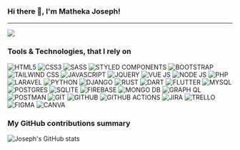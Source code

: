 ### Hi there 👋, I'm Matheka Joseph!

---

![](https://komarev.com/ghpvc/?username=cycosad&color=fb4362)

<h3>Tools & Technologies, that I rely on</h3>
<p>
  <img alt="HTML5" src="https://img.shields.io/badge/HTML5-E34F26.svg?style=for-the-badge&logo=HTML5&logoColor=white" />
  <img alt="CSS3" src="https://img.shields.io/badge/CSS3-1572B6.svg?style=for-the-badge&logo=CSS3&logoColor=white" />
  <img alt="SASS" src="https://img.shields.io/badge/Sass-CC6699.svg?style=for-the-badge&logo=Sass&logoColor=white" />
  <img alt="STYLED COMPONENTS" src="https://img.shields.io/badge/styledcomponents-DB7093.svg?style=for-the-badge&logo=styled-components&logoColor=white" />
  <img alt="BOOTSTRAP" src="https://img.shields.io/badge/Bootstrap-7952B3.svg?style=for-the-badge&logo=Bootstrap&logoColor=white" />
  <img alt="TAILWIND CSS" src="https://img.shields.io/badge/Tailwind%20CSS-06B6D4.svg?style=for-the-badge&logo=Tailwind-CSS&logoColor=white" />
  <img alt="JAVASCRIPT" src="https://img.shields.io/badge/JavaScript-F7DF1E.svg?style=for-the-badge&logo=JavaScript&logoColor=black" />
  <img alt="JQUERY" src="https://img.shields.io/badge/jQuery-0769AD.svg?style=for-the-badge&logo=jQuery&logoColor=white" />
  <img alt="VUE JS" src="https://img.shields.io/badge/Vue.js-4FC08D.svg?style=for-the-badge&logo=vuedotjs&logoColor=white" />
  <img alt="NODE JS" src="https://img.shields.io/badge/Node.js-5FA04E.svg?style=for-the-badge&logo=nodedotjs&logoColor=white" />
  <img alt="PHP" src="https://img.shields.io/badge/PHP-777BB4.svg?style=for-the-badge&logo=PHP&logoColor=white" />
  <img alt="LARAVEL" src="https://img.shields.io/badge/Laravel-FF2D20.svg?style=for-the-badge&logo=Laravel&logoColor=white" />
  <img alt="PYTHON" src="https://img.shields.io/badge/Python-3776AB.svg?style=for-the-badge&logo=Python&logoColor=white" />
  <img alt="DJANGO" src="https://img.shields.io/badge/Django-092E20.svg?style=for-the-badge&logo=Django&logoColor=white" />
  <img alt="RUST" src="https://img.shields.io/badge/Rust-000000.svg?style=for-the-badge&logo=Rust&logoColor=white" />
  <img alt="DART" src="https://img.shields.io/badge/Dart-0175C2.svg?style=for-the-badge&logo=Dart&logoColor=white" />
  <img alt="FLUTTER" src="https://img.shields.io/badge/Flutter-02569B.svg?style=for-the-badge&logo=Flutter&logoColor=white" />  
  <img alt="MYSQL" src="https://img.shields.io/badge/MySQL-4479A1.svg?style=for-the-badge&logo=MySQL&logoColor=white" />
  <img alt="POSTGRES" src="https://img.shields.io/badge/PostgreSQL-4169E1.svg?style=for-the-badge&logo=PostgreSQL&logoColor=white" />
  <img alt="SQLITE" src="https://img.shields.io/badge/SQLite-003B57.svg?style=for-the-badge&logo=SQLite&logoColor=white" />
  <img alt="FIREBASE" src="https://img.shields.io/badge/Firebase-DD2C00.svg?style=for-the-badge&logo=Firebase&logoColor=white" />
  <img alt="MONGO DB" src="https://img.shields.io/badge/MongoDB-47A248.svg?style=for-the-badge&logo=MongoDB&logoColor=white" />
  <img alt="GRAPH QL" src="https://img.shields.io/badge/GraphQL-E10098.svg?style=for-the-badge&logo=GraphQL&logoColor=white" />
  <img alt="POSTMAN" src="https://img.shields.io/badge/Postman-FF6C37.svg?style=for-the-badge&logo=Postman&logoColor=white" />
  <img alt="GIT" src="https://img.shields.io/badge/Git-F05032.svg?style=for-the-badge&logo=Git&logoColor=white" />
  <img alt="GITHUB" src="https://img.shields.io/badge/GitHub-181717.svg?style=for-the-badge&logo=GitHub&logoColor=white" />
  <img alt="GITHUB ACTIONS" src="https://img.shields.io/badge/GitHub%20Actions-2088FF.svg?style=for-the-badge&logo=GitHub-Actions&logoColor=white" />
  <img alt="JIRA" src="https://img.shields.io/badge/Jira-0052CC.svg?style=for-the-badge&logo=Jira&logoColor=white" />
  <img alt="TRELLO" src="https://img.shields.io/badge/Trello-0052CC.svg?style=for-the-badge&logo=Trello&logoColor=white" />  
  <img alt="FIGMA" src="https://img.shields.io/badge/Figma-F24E1E.svg?style=for-the-badge&logo=Figma&logoColor=white" />
  <img alt="CANVA" src="https://img.shields.io/badge/Canva-00C4CC.svg?style=for-the-badge&logo=Canva&logoColor=white" /
</p>


<h3>My GitHub contributions summary</h3>

![Joseph's GitHub stats](https://github-readme-stats.vercel.app/api?username=mathekaJosef&hide_border=true&show_icons=true&bg_color=151515&title_color=41fb41&icon_color=41fb41&text_bold=false&text_color=9e9e9e)

<!--
**mathekaJosef/mathekaJosef** is a ✨ _special_ ✨ repository because its `README.md` (this file) appears on your GitHub profile.

Here are some ideas to get you started:

- 🔭 I’m currently working on ...
- 🌱 I’m currently learning ...
- 👯 I’m looking to collaborate on ...
- 🤔 I’m looking for help with ...
- 💬 Ask me about ...
- 📫 How to reach me: ...
- 😄 Pronouns: ...
- ⚡ Fun fact: ...
-->
